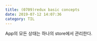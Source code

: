 ```yaml
---
title: (0709)redux basic concepts
date: 2019-07-12 14:07:36
category: TIL
---
```


App의 모든 상태는 하나의 store에서 관리한다.  
